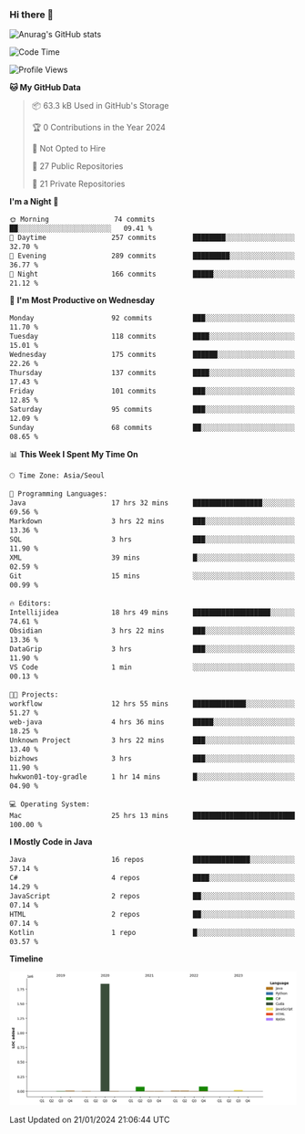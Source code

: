 ### Hi there 👋

![Anurag's GitHub stats](https://github-readme-stats.vercel.app/api?username=pllap&show_icons=true&theme=github_dark)

<!--START_SECTION:waka-->
![Code Time](http://img.shields.io/badge/Code%20Time-744%20hrs%2026%20mins-blue)

![Profile Views](http://img.shields.io/badge/Profile%20Views-0-blue)

**🐱 My GitHub Data** 

> 📦 63.3 kB Used in GitHub's Storage 
 > 
> 🏆 0 Contributions in the Year 2024
 > 
> 🚫 Not Opted to Hire
 > 
> 📜 27 Public Repositories 
 > 
> 🔑 21 Private Repositories 
 > 
**I'm a Night 🦉** 

```text
🌞 Morning                74 commits          ██░░░░░░░░░░░░░░░░░░░░░░░   09.41 % 
🌆 Daytime                257 commits         ████████░░░░░░░░░░░░░░░░░   32.70 % 
🌃 Evening                289 commits         █████████░░░░░░░░░░░░░░░░   36.77 % 
🌙 Night                  166 commits         █████░░░░░░░░░░░░░░░░░░░░   21.12 % 
```
📅 **I'm Most Productive on Wednesday** 

```text
Monday                   92 commits          ███░░░░░░░░░░░░░░░░░░░░░░   11.70 % 
Tuesday                  118 commits         ████░░░░░░░░░░░░░░░░░░░░░   15.01 % 
Wednesday                175 commits         ██████░░░░░░░░░░░░░░░░░░░   22.26 % 
Thursday                 137 commits         ████░░░░░░░░░░░░░░░░░░░░░   17.43 % 
Friday                   101 commits         ███░░░░░░░░░░░░░░░░░░░░░░   12.85 % 
Saturday                 95 commits          ███░░░░░░░░░░░░░░░░░░░░░░   12.09 % 
Sunday                   68 commits          ██░░░░░░░░░░░░░░░░░░░░░░░   08.65 % 
```


📊 **This Week I Spent My Time On** 

```text
🕑︎ Time Zone: Asia/Seoul

💬 Programming Languages: 
Java                     17 hrs 32 mins      █████████████████░░░░░░░░   69.56 % 
Markdown                 3 hrs 22 mins       ███░░░░░░░░░░░░░░░░░░░░░░   13.36 % 
SQL                      3 hrs               ███░░░░░░░░░░░░░░░░░░░░░░   11.90 % 
XML                      39 mins             █░░░░░░░░░░░░░░░░░░░░░░░░   02.59 % 
Git                      15 mins             ░░░░░░░░░░░░░░░░░░░░░░░░░   00.99 % 

🔥 Editors: 
Intellijidea             18 hrs 49 mins      ███████████████████░░░░░░   74.61 % 
Obsidian                 3 hrs 22 mins       ███░░░░░░░░░░░░░░░░░░░░░░   13.36 % 
DataGrip                 3 hrs               ███░░░░░░░░░░░░░░░░░░░░░░   11.90 % 
VS Code                  1 min               ░░░░░░░░░░░░░░░░░░░░░░░░░   00.13 % 

🐱‍💻 Projects: 
workflow                 12 hrs 55 mins      █████████████░░░░░░░░░░░░   51.27 % 
web-java                 4 hrs 36 mins       █████░░░░░░░░░░░░░░░░░░░░   18.25 % 
Unknown Project          3 hrs 22 mins       ███░░░░░░░░░░░░░░░░░░░░░░   13.40 % 
bizhows                  3 hrs               ███░░░░░░░░░░░░░░░░░░░░░░   11.90 % 
hwkwon01-toy-gradle      1 hr 14 mins        █░░░░░░░░░░░░░░░░░░░░░░░░   04.90 % 

💻 Operating System: 
Mac                      25 hrs 13 mins      █████████████████████████   100.00 % 
```

**I Mostly Code in Java** 

```text
Java                     16 repos            ██████████████░░░░░░░░░░░   57.14 % 
C#                       4 repos             ████░░░░░░░░░░░░░░░░░░░░░   14.29 % 
JavaScript               2 repos             ██░░░░░░░░░░░░░░░░░░░░░░░   07.14 % 
HTML                     2 repos             ██░░░░░░░░░░░░░░░░░░░░░░░   07.14 % 
Kotlin                   1 repo              █░░░░░░░░░░░░░░░░░░░░░░░░   03.57 % 
```



**Timeline**

![Lines of Code chart](https://raw.githubusercontent.com/pllap/pllap/main/assets/bar_graph.png)


 Last Updated on 21/01/2024 21:06:44 UTC
<!--END_SECTION:waka-->


<!--
**pllap/pllap** is a ✨ _special_ ✨ repository because its `README.md` (this file) appears on your GitHub profile.

Here are some ideas to get you started:

- 🔭 I’m currently working on ...
- 🌱 I’m currently learning ...
- 👯 I’m looking to collaborate on ...
- 🤔 I’m looking for help with ...
- 💬 Ask me about ...
- 📫 How to reach me: ...
- 😄 Pronouns: ...
- ⚡ Fun fact: ...
-->
